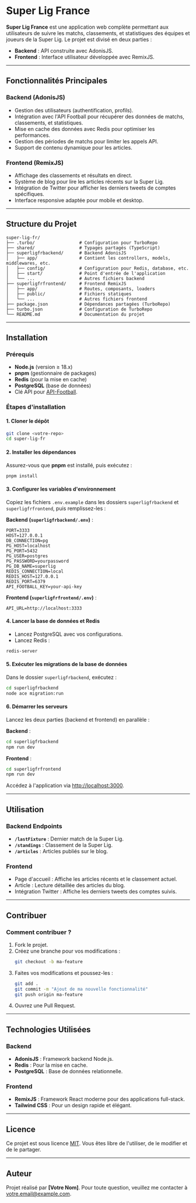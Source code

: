 
# Super Lig France

**Super Lig France** est une application web complète permettant aux utilisateurs de suivre les matchs, classements, et statistiques des équipes et joueurs de la Super Lig. Le projet est divisé en deux parties :
- **Backend** : API construite avec AdonisJS.
- **Frontend** : Interface utilisateur développée avec RemixJS.

---

## **Fonctionnalités Principales**

### Backend (AdonisJS)
- Gestion des utilisateurs (authentification, profils).
- Intégration avec l'API Football pour récupérer des données de matchs, classements, et statistiques.
- Mise en cache des données avec Redis pour optimiser les performances.
- Gestion des périodes de matchs pour limiter les appels API.
- Support de contenu dynamique pour les articles.

### Frontend (RemixJS)
- Affichage des classements et résultats en direct.
- Système de blog pour lire les articles récents sur la Super Lig.
- Intégration de Twitter pour afficher les derniers tweets de comptes spécifiques.
- Interface responsive adaptée pour mobile et desktop.

---

## **Structure du Projet**

```plaintext
super-lig-fr/
├── .turbo/                 # Configuration pour TurboRepo
├── shared/                 # Typages partagés (TypeScript)
├── superligfrbackend/      # Backend AdonisJS
│   ├── app/                # Contient les controllers, models, middlewares, etc.
│   ├── config/             # Configuration pour Redis, database, etc.
│   ├── start/              # Point d'entrée de l'application
│   └── ...                 # Autres fichiers backend
├── superligfrfrontend/     # Frontend RemixJS
│   ├── app/                # Routes, composants, loaders
│   ├── public/             # Fichiers statiques
│   └── ...                 # Autres fichiers frontend
├── package.json            # Dépendances partagées (TurboRepo)
├── turbo.json              # Configuration de TurboRepo
└── README.md               # Documentation du projet
```

---

## **Installation**

### Prérequis
- **Node.js** (version ≥ 18.x)
- **pnpm** (gestionnaire de packages)
- **Redis** (pour la mise en cache)
- **PostgreSQL** (base de données)
- Clé API pour [API-Football](https://www.api-football.com/).

### Étapes d'installation

#### 1. Cloner le dépôt
```bash
git clone <votre-repo>
cd super-lig-fr
```

#### 2. Installer les dépendances
Assurez-vous que **pnpm** est installé, puis exécutez :
```bash
pnpm install
```

#### 3. Configurer les variables d'environnement
Copiez les fichiers `.env.example` dans les dossiers `superligfrbackend` et `superligfrfrontend`, puis remplissez-les :

**Backend (`superligfrbackend/.env`)** :
```plaintext
PORT=3333
HOST=127.0.0.1
DB_CONNECTION=pg
PG_HOST=localhost
PG_PORT=5432
PG_USER=postgres
PG_PASSWORD=yourpassword
PG_DB_NAME=superlig
REDIS_CONNECTION=local
REDIS_HOST=127.0.0.1
REDIS_PORT=6379
API_FOOTBALL_KEY=your-api-key
```

**Frontend (`superligfrfrontend/.env`)** :
```plaintext
API_URL=http://localhost:3333
```

#### 4. Lancer la base de données et Redis
- Lancez PostgreSQL avec vos configurations.
- Lancez Redis :
```bash
redis-server
```

#### 5. Exécuter les migrations de la base de données
Dans le dossier `superligfrbackend`, exécutez :
```bash
cd superligfrbackend
node ace migration:run
```

#### 6. Démarrer les serveurs
Lancez les deux parties (backend et frontend) en parallèle :

**Backend** :
```bash
cd superligfrbackend
npm run dev
```

**Frontend** :
```bash
cd superligfrfrontend
npm run dev
```

Accédez à l'application via [http://localhost:3000](http://localhost:3000).

---

## **Utilisation**

### Backend Endpoints
- **`/lastFixture`** : Dernier match de la Super Lig.
- **`/standings`** : Classement de la Super Lig.
- **`/articles`** : Articles publiés sur le blog.

### Frontend
- Page d'accueil : Affiche les articles récents et le classement actuel.
- Article : Lecture détaillée des articles du blog.
- Intégration Twitter : Affiche les derniers tweets des comptes suivis.

---

## **Contribuer**

### Comment contribuer ?
1. Fork le projet.
2. Créez une branche pour vos modifications :
   ```bash
   git checkout -b ma-feature
   ```
3. Faites vos modifications et poussez-les :
   ```bash
   git add .
   git commit -m "Ajout de ma nouvelle fonctionnalité"
   git push origin ma-feature
   ```
4. Ouvrez une Pull Request.

---

## **Technologies Utilisées**

### Backend
- **AdonisJS** : Framework backend Node.js.
- **Redis** : Pour la mise en cache.
- **PostgreSQL** : Base de données relationnelle.

### Frontend
- **RemixJS** : Framework React moderne pour des applications full-stack.
- **Tailwind CSS** : Pour un design rapide et élégant.

---

## **Licence**

Ce projet est sous licence [MIT](LICENSE). Vous êtes libre de l'utiliser, de le modifier et de le partager.

---

## **Auteur**

Projet réalisé par **[Votre Nom]**. Pour toute question, veuillez me contacter à [votre.email@example.com](mailto:votre.email@example.com).
